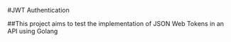 #JWT Authentication

##This project aims to test the implementation of JSON Web Tokens in an API using Golang